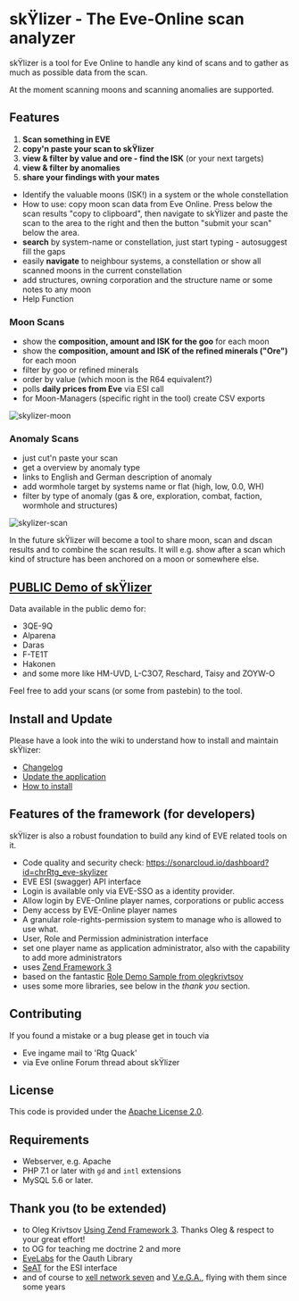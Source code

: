 # skŸlizer - The Eve-Online scan analyzer

skŸlizer is a tool for Eve Online to handle any kind of scans and to gather as much as possible data from the scan.

At the moment scanning moons and scanning anomalies are supported.

## Features

1. **Scan something in EVE**
2. **copy'n paste your scan to skŸlizer**
3. **view & filter by value and ore - find the ISK** (or your next targets)
4. **view & filter by anomalies**
5. **share your findings with your mates**

* Identify the valuable moons (ISK!) in a system or the whole constellation
* How to use: copy moon scan data from Eve Online. Press below the scan results "copy to clipboard", then navigate to skŸlizer and paste the scan to the area to the right and then the button "submit your scan" below the area.
* **search** by system-name or constellation, just start typing - autosuggest fill the gaps
* easily **navigate** to neighbour systems, a constellation or show all scanned moons in the current constellation
* add structures, owning corporation and the structure name or some notes to any moon
* Help Function

### Moon Scans

* show the **composition, amount and ISK for the goo** for each moon
* show the **composition, amount and ISK of the refined minerals ("Ore")** for each moon
* filter by goo or refined minerals
* order by value (which moon is the R64 equivalent?)
* polls **daily prices from Eve** via ESI call
* for Moon-Managers (specific right in the tool) create CSV exports

![skylizer-moon](https://raw.githubusercontent.com/wiki/chrRtg/eve-skylizer/img/skylizer_moon.png)

### Anomaly Scans

* just cut'n paste your scan
* get a overview by anomaly type
* links to English and German description of anomaly
* add wormhole target by systems name or flat (high, low, 0.0, WH)
* filter by type of anomaly (gas & ore, exploration, combat, faction, wormhole and structures)

![skylizer-scan](https://raw.githubusercontent.com/wiki/chrRtg/eve-skylizer/img/skylizer_scan.png)

In the future skŸlizer will become a tool to share moon, scan and dscan results and to combine the scan results. It will e.g. show after a scan which kind of structure has been anchored on a moon or somewhere else.

## [PUBLIC Demo of skŸlizer](https://skylizer.eve-tools.info)

Data available in the public demo for:

* 3QE-9Q
* Alparena
* Daras
* F-TE1T
* Hakonen
* and some more like HM-UVD,  L-C3O7, Reschard, Taisy and ZOYW-O

Feel free to add your scans (or some from pastebin) to the tool.

## Install and Update

Please have a look into the wiki to understand how to install and maintain skŸlizer:

* [Changelog](https://github.com/chrRtg/eve-skylizer/wiki/Changelog)
* [Update the application](https://github.com/chrRtg/eve-skylizer/wiki/Updates)
* [How to install](https://github.com/chrRtg/eve-skylizer/wiki/Install)

## Features of the framework (for developers)

skŸlizer is also a robust foundation to build any kind of EVE related tools on it.

* Code quality and security check: https://sonarcloud.io/dashboard?id=chrRtg_eve-skylizer
* EVE ESI (swagger) API interface
* Login is available only via EVE-SSO as a identity provider.
* Allow login by EVE-Online player names, corporations or public access
* Deny access by EVE-Online player names
* A granular role-rights-permission system to manage who is allowed to use what.
* User, Role and Permission administration interface
* set one player name as application administrator, also with the capability to add more administrators
* uses [Zend Framework 3](https://github.com/zendframework/zendframework)
* based on the fantastic [Role Demo Sample from olegkrivtsov](https://github.com/olegkrivtsov/using-zf3-book-samples/tree/master/roledemo)
* uses some more libraries, see below in the *thank you* section.

## Contributing

If you found a mistake or a bug please get in touch via

* Eve ingame mail to 'Rtg Quack'
* via Eve online Forum thread about skŸlizer

## License

This code is provided under the [Apache License 2.0](https://choosealicense.com/licenses/apache-2.0/).

## Requirements

* Webserver, e.g. Apache
* PHP 7.1 or later with `gd` and `intl` extensions
* MySQL 5.6 or later.

## Thank you (to be extended)

* to Oleg Krivtsov [Using Zend Framework 3](https://github.com/olegkrivtsov/using-zend-framework-3-book). Thanks Oleg & respect to your great effort!
* to OG for teaching me doctrine 2 and more
* [EveLabs](https://github.com/EvELabs/oauth2-eveonline) for the  Oauth Library
* [SeAT](https://github.com/eveseat/eseye) for the ESI interface
* and of course to [xell network seven](http://evemaps.dotlan.net/corp/xell_network_seven) and [V.e.G.A.](http://evemaps.dotlan.net/alliance/V.e.G.A.), flying with them since some years

